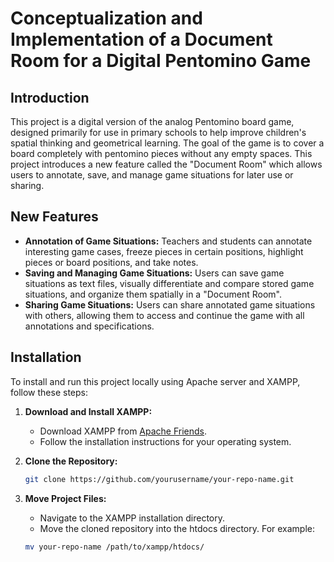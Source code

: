 # Conceptualization and Implementation of a Document Room for a Digital Pentomino Game

## Introduction
This project is a digital version of the analog Pentomino board game, designed primarily for use in primary schools to help improve children's spatial thinking and geometrical learning. The goal of the game is to cover a board completely with pentomino pieces without any empty spaces. This project introduces a new feature called the "Document Room" which allows users to annotate, save, and manage game situations for later use or sharing.

## New Features
- **Annotation of Game Situations:** Teachers and students can annotate interesting game cases, freeze pieces in certain positions, highlight pieces or board positions, and take notes.
- **Saving and Managing Game Situations:** Users can save game situations as text files, visually differentiate and compare stored game situations, and organize them spatially in a "Document Room".
- **Sharing Game Situations:** Users can share annotated game situations with others, allowing them to access and continue the game with all annotations and specifications.

## Installation
To install and run this project locally using Apache server and XAMPP, follow these steps:

1. **Download and Install XAMPP:**
   - Download XAMPP from [Apache Friends](https://www.apachefriends.org/index.html).
   - Follow the installation instructions for your operating system.

2. **Clone the Repository:**
   ```bash
   git clone https://github.com/yourusername/your-repo-name.git

3. **Move Project Files:**
   - Navigate to the XAMPP installation directory.
   - Move the cloned repository into the htdocs directory. For example:
   ```bash
   mv your-repo-name /path/to/xampp/htdocs/
